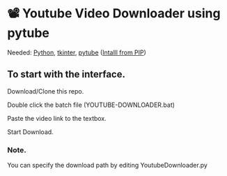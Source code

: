 # 📽️ Youtube Video Downloader using pytube
Needed: [Python](https://www.python.org/downloads/), [tkinter](https://docs.python.org/3/library/tkinter.html), [pytube](pytube.io) ([Intalll from PIP](https://bootstrap.pypa.io/get-pip.py
)) 
## To start with the interface. 

Download/Clone this repo.

Double click the batch file (YOUTUBE-DOWNLOADER.bat)

Paste the video link to the textbox.

Start Download.

### Note.

You can specify the download path by editing YoutubeDownloader.py
